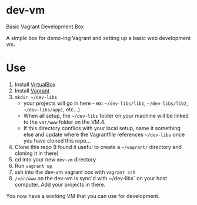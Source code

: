 # dev-vm
Basic Vagrant Development Box

A simple box for demo-ing Vagrant and setting up a basic web development vm.

# Use

1. Install [VirtualBox](https://www.virtualbox.org/)
2. Install [Vagrant](https://www.vagrantup.com/)
3. `mkdir ~/dev-libs`
    * your projects will go in here - ex: `~/dev-libs/lib1`, `~/dev-libs/lib2`, `~/dev-libs/app1`, etc...)
    * When all setup, the `~/dev-libs` folder on your machine will be linked to the `var/www` folder on the VM.4.
    * If this directory conflics with your local setup, name it something else and update where the Vagrantfile references `~/dev-libs` once you have cloned this repo...
4. Clone this repo (I found it useful to create a `~/vagrant/` directory and cloning it in there)
5. cd into your new `dev-vm` directory
6. Run `vagrant up`
7. ssh into the dev-vm vagrant box with `vagrant ssh`
8. `/var/www` on the dev-vm is sync'd with ~/dev-libs` on your host computer.  Add your projects in there.

You now have a working VM that you can use for development.



